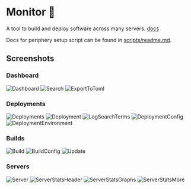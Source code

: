 # Monitor 🦎

A tool to build and deploy software across many servers. [docs](https://mbecker20.github.io/monitor)

Docs for periphery setup script can be found in [scripts/readme.md](https://github.com/mbecker20/monitor/blob/main/scripts/readme.md).

## Screenshots

### Dashboard

![Dashboard](https://raw.githubusercontent.com/mbecker20/monitor/main/screenshots/Dashboard.png)
![Search](https://raw.githubusercontent.com/mbecker20/monitor/main/screenshots/Search.png)
![ExportToToml](https://raw.githubusercontent.com/mbecker20/monitor/main/screenshots/ExportToToml.png)

### Deployments

![Deployments](https://raw.githubusercontent.com/mbecker20/monitor/main/screenshots/Deployments.png)
![Deployment](https://raw.githubusercontent.com/mbecker20/monitor/main/screenshots/Deployment.png)
![LogSearchTerms](https://raw.githubusercontent.com/mbecker20/monitor/main/screenshots/LogSearchTerms.png)
![DeploymentConfig](https://raw.githubusercontent.com/mbecker20/monitor/main/screenshots/DeploymentConfig.png)
![DeploymentEnvironment](https://raw.githubusercontent.com/mbecker20/monitor/main/screenshots/DeploymentEnvironment.png)

### Builds

![Build](https://raw.githubusercontent.com/mbecker20/monitor/main/screenshots/Build.png)
![BuildConfig](https://raw.githubusercontent.com/mbecker20/monitor/main/screenshots/BuildConfig.png)
![Update](https://raw.githubusercontent.com/mbecker20/monitor/main/screenshots/Update.png)

### Servers

![Server](https://raw.githubusercontent.com/mbecker20/monitor/main/screenshots/Server.png)
![ServerStatsHeader](https://raw.githubusercontent.com/mbecker20/monitor/main/screenshots/ServerStatsHeader.png)
![ServerStatsGraphs](https://raw.githubusercontent.com/mbecker20/monitor/main/screenshots/ServerStatsGraphs.png)
![ServerStatsMore](https://raw.githubusercontent.com/mbecker20/monitor/main/screenshots/ServerStatsMore.png)